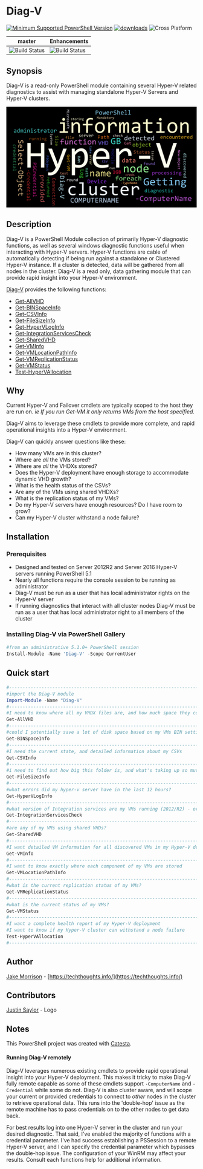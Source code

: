 # Diag-V

[![Minimum Supported PowerShell Version](https://img.shields.io/badge/PowerShell-5.1-blue.svg)](https://github.com/PowerShell/PowerShell)
[![downloads](https://img.shields.io/powershellgallery/dt/Diag-V.svg?label=downloads)](https://www.powershellgallery.com/packages/Diag-V)
![Cross Platform](https://img.shields.io/badge/platform-windows-lightgrey)

master | Enhancements
--- | ---
![Build Status](https://codebuild.us-west-2.amazonaws.com/badges?uuid=eyJlbmNyeXB0ZWREYXRhIjoiU1FRSnE3aFlRbnVsd3R4aDBYS2JjUlh3OGlnZmRadW9CeWVucTcwRFJnQktnSjdraFNmL05ZMGlRSzRsZFhCbE54Z204anJheTd5QThzQjNwOUhOaytnPSIsIml2UGFyYW1ldGVyU3BlYyI6ImZTT1g2akZaTXJqSWJscEIiLCJtYXRlcmlhbFNldFNlcmlhbCI6MX0%3D&branch=master) | ![Build Status](https://codebuild.us-west-2.amazonaws.com/badges?uuid=eyJlbmNyeXB0ZWREYXRhIjoiaW1BTGJMNnBkckVnNnlYUTZZbXF2MFh1UVRiS2tEZHRVdk9XTFRMdVdqT1AxNjlVaGVEMm1WTjBHK3lXVkpNTEI3S2F4UloyQURPY1Y5SUU1MjlRdkFzPSIsIml2UGFyYW1ldGVyU3BlYyI6IjN4TWx0T1F0bzJyYlNCRmkiLCJtYXRlcmlhbFNldFNlcmlhbCI6MX0%3D&branch=Enhancements)

## Synopsis

Diag-V is a read-only PowerShell module containing several Hyper-V related diagnostics to assist with managing standalone Hyper-V Servers and Hyper-V clusters.

![Diag-V PS Word Cloud](media/Diag-V.png "Diag-V PSWord Cloud")

## Description

Diag-V is a PowerShell Module collection of primarily Hyper-V diagnostic functions, as well as several windows diagnostic functions useful when interacting with Hyper-V servers. Hyper-V functions are cable of automatically detecting if being run against a standalone or Clustered Hyper-V instance. If a cluster is detected, data will be gathered from all nodes in the cluster. Diag-V is a read only, data gathering module that can provide rapid insight into your Hyper-V environment.

[Diag-V](docs/Diag-V.md) provides the following functions:

* [Get-AllVHD](docs/Get-AllVHD.md)
* [Get-BINSpaceInfo](docs/Get-BINSpaceInfo.md)
* [Get-CSVInfo](docs/Get-CSVInfo.md)
* [Get-FileSizeInfo](docs/Get-FileSizeInfo.md)
* [Get-HyperVLogInfo](docs/Get-HyperVLogInfo.md)
* [Get-IntegrationServicesCheck](docs/Get-IntegrationServicesCheck.md)
* [Get-SharedVHD](docs/Get-SharedVHD.md)
* [Get-VMInfo](docs/Get-VMInfo.md)
* [Get-VMLocationPathInfo](docs/Get-VMLocationPathInfo.md)
* [Get-VMReplicationStatus](docs/Get-VMReplicationStatus.md)
* [Get-VMStatus](docs/Get-VMStatus.md)
* [Test-HyperVAllocation](docs/Test-HyperVAllocation.md)

## Why

Current Hyper-V and Failover cmdlets are typically scoped to the host they are run on. *ie If you run Get-VM it only returns VMs from the host specified.*

Diag-V aims to leverage these cmdlets to provide more complete, and rapid operational insights into a Hyper-V environment.

Diag-V can quickly answer questions like these:

* How many VMs are in this cluster?
* Where are *all* the VMs stored?
* Where are *all* the VHDXs stored?
* Does the Hyper-V deployment have enough storage to accommodate dynamic VHD growth?
* What is the health status of the CSVs?
* Are any of the VMs using shared VHDXs?
* What is the replication status of my VMs?
* Do my Hyper-V servers have enough resources? Do I have room to grow?
* Can my Hyper-V cluster withstand a node failure?

## Installation

### Prerequisites

* Designed and tested on Server 2012R2 and Server 2016 Hyper-V servers running PowerShell 5.1
* Nearly all functions require the console session to be running as administrator
* Diag-V must be run as a user that has local administrator rights on the Hyper-V server
* If running diagnostics that interact with all cluster nodes Diag-V must be run as a user that has local administrator right to all members of the cluster

### Installing Diag-V via PowerShell Gallery

```powershell
#from an administrative 5.1.0+ PowerShell session
Install-Module -Name 'Diag-V' -Scope CurrentUser
```

## Quick start

``` powershell
#-----------------------------------------------------------------------------
#import the Diag-V module
Import-Module -Name "Diag-V"
#-----------------------------------------------------------------------------
#I need to know where all my VHDX files are, and how much space they could grow to
Get-AllVHD
#-----------------------------------------------------------------------------
#could I potentially save a lot of disk space based on my VMs BIN settings?
Get-BINSpaceInfo
#-----------------------------------------------------------------------------
#I need the current state, and detailed information about my CSVs
Get-CSVInfo
#-----------------------------------------------------------------------------
#i need to find out how big this folder is, and what's taking up so much space
Get-FileSizeInfo
#-----------------------------------------------------------------------------
#what errors did my hyper-v server have in the last 12 hours?
Get-HyperVLogInfo
#-----------------------------------------------------------------------------
#what version of Integration services are my VMs running (2012/R2) - or what features are activated?
Get-IntegrationServicesCheck
#-----------------------------------------------------------------------------
#are any of my VMs using shared VHDs?
Get-SharedVHD
#-----------------------------------------------------------------------------
#I want detailed VM information for all discovered VMs in my Hyper-V deployment
Get-VMInfo
#-----------------------------------------------------------------------------
#I want to know exactly where each component of my VMs are stored
Get-VMLocationPathInfo
#-----------------------------------------------------------------------------
#what is the current replication status of my VMs?
Get-VMReplicationStatus
#-----------------------------------------------------------------------------
#what is the current status of my VMs?
Get-VMStatus
#-----------------------------------------------------------------------------
#I want a complete health report of my Hyper-V deployment
#I want to know if my Hyper-V cluster can withstand a node failure
Test-HyperVAllocation
#-----------------------------------------------------------------------------
```

## Author

[Jake Morrison](https://twitter.com/JakeMorrison) - [https://techthoughts.info/](https://techthoughts.info/)

## Contributors

[Justin Saylor](https://twitter.com/XJustinSaylorX) - Logo

## Notes

This PowerShell project was created with [Catesta](https://github.com/techthoughts2/Catesta).

#### Running Diag-V remotely

Diag-V leverages numerous existing cmdlets to provide rapid operational insight into your Hyper-V deployment. This makes it tricky to make Diag-V fully remote capable as some of these cmdlets support ```-ComputerName``` and ```-Credential``` while some do not. Diag-V is also cluster aware, and will scope your current or provided credentials to connect to *other* nodes in the cluster to retrieve operational data. This runs into the 'double-hop' issue as the remote machine has to pass credentials on to the other nodes to get data back.

For best results log into one Hyper-V server in the cluster and run your desired diagnostic. That said, I've enabled the majority of functions with a credential parameter. I've had success establishing a PSSession to a remote Hyper-V server, and I can specify the credential parameter which bypasses the double-hop issue. The configuration of your WinRM may affect your results. Consult each functions help for additional information.
